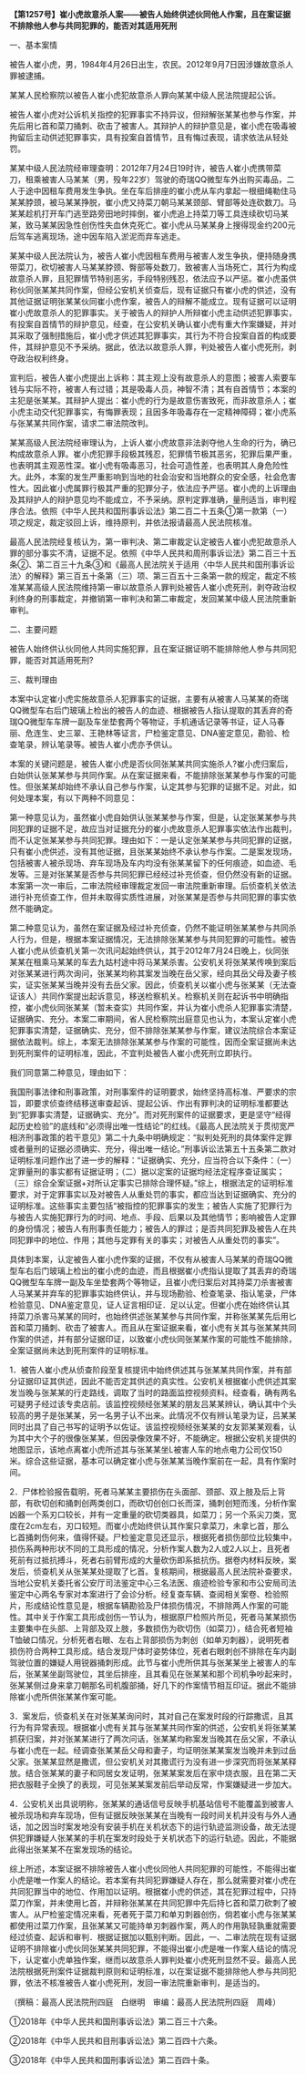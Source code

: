 **【第1257号】崔小虎故意杀人案——被告人始终供述伙同他人作案，且在案证据不排除他人参与共同犯罪的，能否对其适用死刑**

一、基本案情

被告人崔小虎，男，1984年4月26日出生，农民。2012年9月7日因涉嫌故意杀人罪被逮捕。

某某人民检察院以被告人崔小虎犯故意杀人罪向某某中级人民法院提起公诉。

被告人崔小虎对公诉机关指控的犯罪事实不持异议，但辩解张某某也参与作案，并先后用匕首和菜刀捅刺、砍击了被害人。其辩护人的辩护意见是，崔小虎在吸毒被拘留后主动供述犯罪事实，具有投案自首情节，且有悔过表现，请求依法从轻处罚。

某某中级人民法院经审理查明：2012年7月24日19时许，被告人崔小虎携带菜刀，租乘被害人马某某（男，殁年22岁）驾驶的奇瑞QQ微型车外出购买毒品，二人于途中因租车费用发生争执。坐在车后排座的崔小虎从车内拿起一根细绳勒住马某某脖颈，被马某某挣脱，崔小虎又持菜刀朝马某某颈部、臂部等处连砍数刀。马某某趁机打开车门逃至路旁田地时摔倒，崔小虎追上持菜刀等工具连续砍切马某某，致马某某因急性创伤性失血休克死亡。崔小虎从马某某身上搜得现金约200元后驾车逃离现场，途中因车陷入淤泥而弃车逃走。

某某中级人民法院认为，被告人崔小虎因租车费用与被害人发生争执，便持随身携带菜刀，砍切被害人马某某脖颈、臀部等处数刀，致被害人当场死亡，其行为构成故意杀人罪，且犯罪情节特别恶劣，手段特别残忍，依法应予以严惩。崔小虎虽供称伙同张某某共同作案，但经公安机关侦查后，现有证据只有崔小虎的供述，没有其他证据证明张某某伙同崔小虎作案，被告人的辩解不能成立。现有证据可以证明崔小虎故意杀人的犯罪事实。关于被告人的辩护人所辩崔小虎主动供述犯罪事实，有投案自首情节的辩护意见，经查，在公安机关确认崔小虎有重大作案嫌疑，并对其采取了强制措施后，崔小虎才供述其犯罪事实，其行为不符合投案自首的构成要件，其辩护意见不予采纳。据此，依法以故意杀人罪，判处被告人崔小虎死刑，剥夺政治权利终身。

宣判后，被告人崔小虎提出上诉称：其主观上没有故意杀人的意图；被害人索要车钱与实际不符，被害人有过错；其是吸毒人员，神智不清；其有自首情节；本案的主犯是张某某。其辩护人提出：崔小虎的行为是故意伤害致死，而非故意杀人；崔小虎主动交代犯罪事实，有悔罪表现；且因多年吸毒存在一定精神障碍；崔小虎系与张某某共同作案，请求二审法院改判。

某某高级人民法院经审理认为，上诉人崔小虎故意非法剥夺他人生命的行为，确已构成故意杀人罪。崔小虎犯罪手段极其残忍，犯罪情节极其恶劣，犯罪后果严重，也表明其主观恶性深。崔小虎有吸毒恶习，社会可造性差，也表明其人身危险性大。此外，本案的发生严重影响到当地的社会治安和当地群众的安全感，社会危害性大。因此崔小虎属罪行极其严重的犯罪分子，依法应予严惩。崔小虎的上诉理由及其辩护人的辩护意见均不能成立，不予采纳。原判定罪准确，量刑适当，审判程序合法。依照《中华人民共和国刑事诉讼法》第二百二十五条①第一款第（一）项之规定，裁定驳回上诉，维持原判，并依法报请最高人民法院核准。

最高人民法院经复核认为，第一审判决、第二审裁定认定被告人崔小虎犯故意杀人罪的部分事实不清，证据不足。依照《中华人民共和周刑事诉讼法》第二百三十五条②、第二百三十九条③和《最高人民法院关于适用〈中华人民共和国刑事诉讼法〉的解释》第三百五十条第（三）项、第三百五十三条第一款的规定，裁定不核准某某高级人民法院维持第一审以故意杀人罪判处被告人崔小虎死刑，剥夺政治权利终身的刑事裁定，并撤销第一审判决和第二审裁定，发回某某中级人民法院重新审判。

二、主要问题

被告人始终供认伙同他人共同实施犯罪，且在案证据证明不能排除他人参与共同犯罪，能否对其适用死刑?

三、裁判理由

本案中认定崔小虎实施故意杀人犯罪事实的证据，主要有从被害人马某某的奇瑞QQ微型车右后门玻璃上检出的被告人的血迹、根据被告人指认提取的其丢弃的奇瑞QQ微型车车牌一副及车坐垫套两个等物证，手机通话记录等书证，证人马春丽、危连生、史三翠、王艳林等证言，尸检鉴定意见、DNA鉴定意见，勘验、检查笔录，辨认笔录等。被告人崔小虎亦予供认。

本案的关键问题是，被告人崔小虎是否伙同张某某共同实施杀人?崔小虎归案后，白始供认张某某参与共同作案。从在案证据来看，不能排除张某某参与作案的可能性。但张某某却始终不承认自己参与作案，认定其参与犯罪的证据不足。对此，如何处理本案，有以下两种不同意见：

第一种意见认为，虽然崔小虎自始供认张某某参与作案，但是，认定张某某参与共同犯罪的证据不足，故应当对证据充分的崔小虎故意杀人犯罪事实依法作出裁判，而不认定张某某参与共同犯罪。理由如下：一是认定张某某参与共同犯罪的证据，只有崔小虎供述，没有其他证据，且张某某始终不承认参与作案。二是案发现场，包括被害人被杀现场、弃车现场及车内均没有张某某留下的任何痕迹，如血迹、毛发等。三是对张某某是否参与共同犯罪已经经过补充侦查，但仍然没有新的证据。本案第一次一审后，二审法院经审理裁定发回一审法院重新审理。后侦查机关依法进行补充侦查工作，但并未取得实质性进展，对张某某是否参与共同犯罪的事实依然不能确定。

第二种意见认为，虽然在案证据及经过补充侦查，仍然不能证明张某某参与共同杀人行为，但是，根据本案证据情况，无法排除张某某参与共同犯罪的可能性。被告人崔小虎从侦查机关第一次讯问起始终供认，其于2012年7月24日晚上，伙同张某某在租乘马某某的车去九姑村途中将马某某杀害。公安机关将张某某传唤到案后对张某某进行两次询问，张某某均称其案发当晚在岳父家，经向其岳父母及妻子核实，证实张某某当晚并没有去岳父家。因此，侦查机关以崔小虎与张某某（无法查证该人）共同作案提出起诉意见，移送检察机关。检察机关则在起诉书中明确指控，崔小虎伙同张某某（暂未查实）共同作案，并认为崔小虎杀人犯罪事实清楚，证据确实、充分。本案二审期间，省人民检察院出庭意见也认为，本案认定崔小虎犯罪事实清楚，证据确实、充分，但不排除张某某参与作案，建议法院综合本案证据依法裁判。综上，本案无法排除张某某参与作案的可能性，因而全案证据尚未达到死刑案件的证明标准，因此，不宜判处被告人崔小虎死刑立即执行。

我们同意第二种意见，理由如下：

我国刑事法律和刑事政策，对刑事案件的证明要求，始终坚持高标准、严要求的宗旨，即要求侦查终结移送审查起诉、提起公诉、作出有罪判决的证明标准都要达到“犯罪事实清楚，证据确实、充分”。而对死刑案件的证据要求，更是坚守“经得起历史检验”的底线和“必须得出唯一性结论”的红线。《最高人民法院关于贯彻宽严相济刑事政策的若干意见》第二十九条中明确规定：“拟判处死刑的具体案件定罪或者量刑的证据必须确实、充分，得出唯一结论。”刑事诉讼法第五十五条第二款对证明标准问题作出了进一步的解释：“证据确实、充分，应当符合以下条件：（一）定罪量刑的事实都有证据证明；（二）据以定案的证据均经法定程序查证属实；（三）综合全案证据+对所认定事实已排除合理怀疑。”综上，根据法定的证明标准要求，对于定罪事实以及对被告人从重处罚的事实，都应当达到证据确实、充分的证明标准。这些事实主要包括“被指控的犯罪事实的发生；被告人实施了犯罪行为与被告人实施犯罪行为的时间、地点、手段、后果以及其他情节；影响被告人定罪的身份情况；被告人有刑事责任能力；被告人的罪过；是否共同犯罪及被告人在共同犯罪中的地位、作用；其他与定罪有关的事实；对被告人从重处罚的事实”。

具体到本案，认定被告人崔小虎作案的证据，不仅有从被害人马某某的奇瑞QQ微型车右后门玻璃上检出的崔小虎的血迹，而且根据崔小虎指认提取了其丢弃的奇瑞QQ微型车车牌一副及车坐垫套两个等物证，且崔小虎归案后对其持菜刀杀害被害人马某某并弃车的犯罪事实始终供认，并与现场勘验、检查笔录、指认笔录，尸体检验意见、DNA鉴定意见，证人证言相印证．足以认定。但崔小虎在始终供认其持菜刀杀害马某某的同时，也始终供述张某某参与共同作案，并称张某某先后用匕首和菜刀捅刺、砍击了被害人。而且从在案证据来看，崔小虎有关其与张某某共同作案的供述，并有部分证据印证，以致崔小虎伙同张某某作案的可能性不能排除，全案证据尚未达到死刑案件的证明标准。

1．被告人崔小虎从侦查阶段至复核提讯中始终供述其与张某某共同作案，并有部分证据印证其供述，因此不能否定其供述的真实性。公安机关根据崔小虎供述其案发当晚与张某某的行走路线，调取了当时的路面监控视频资料。经查看，确有两名可疑男子经过该专卖店前。该监控视频经张某某的朋友吕某某辨认，确认其中个头较高的男子是张某某，另一名男子认不出来。此情况不仅有辨认笔录为证，吕某某同时出具了自己书写的证明予以佐证。该监控视频经张某某的女友郭某某观看，认为其中大个子的很像张某某，但因录像效果不好，不能确定。根据公安机关提供的地图显示，该地点离崔小虎所述其与张某某坐L被害人车的地点电力公司仅150米。综合这些证据，基本可以确定崔小虎与张某某当晚作案前在一起，具有作案时间。

2．尸体检验报告载明，死者马某某主要损伤在头面部、颈部、双上肢及后上背部，有砍切创和捅刺创两类创口，而砍切创创口长而深，捅刺创短而浅，分析作案凶器一个系刃口较长，并有一定重量的砍切类器具，如菜刀；另一个系尖刀类，宽度在2cm左右，刃口较短。而崔小虎始终供认其作案只拿菜刀，未拿匕首，那么匕首捅刺伤何来，值得怀疑。尸检鉴定意见还显示，根据死者损伤部位比较集中，损伤系两种形状不同的工具形成的情况，分析作案人数为2人或2人以上，且死者死前有过抵抗搏斗，死者右前臂形成的大量砍伤即系抵抗伤。据卷内材料反映，案发后，侦查机关从张某某处提取了匕首。复核期间，根据最高人民法院补查要求，当地公安机关委托省公安厅司法鉴定中心三名法医、痕迹检验专家和市公安局司法鉴定中心两名专家对本案进行了会诊分析。经复查车辆、查阅相关案卷、检验照片，形成结论性意见是，根据车辆勘验及尸体损伤情况，不排除两人作案的可能性。其中关于作案工具形成创伤一节认为，根据原尸检照片所见，死者马某某损伤主要集中在头部、上背部及双上肢，多数损伤为砍切伤（如菜刀），结合死者短袖T恤破口情况，分析死者右眼、左右上背部损伤为刺创（如单刃刺器），说明死者损伤符合两种工具形成。结合发现尸体时姿势体位，死者右眼刺创不排除在车内副驾驶位置的嫌疑人用锐器捅刺形成。此节与崔小虎所供其与张某某坐上被害人的车后，张某某坐副驾驶位，其坐后排座，且其看见在张某某和那个司机争吵起来时，张某某侧过身来拿刀朝那名司机腹部捅，好几下的作案情节相互印证。据此不能排除崔小虎所供张某某作案可能。

3．案发后，侦查机关在对张某某询问时，其对自己在案发时段的行踪撒谎，且其行为有异常表现。根据崔小虎有关其与张某某共同作案的供述，公安机关将张某某抓获归案，并对张某某进行了两次问话，张某某均称案发当晚其在岳父家，不承认与崔小虎在一起。经调查张某某岳父母和妻子，均证明张某某案发当晚并未到过岳父家。张某某显然是撒谎，但公安机关对其撒谎行为没有进一步深究而将张某某释放。结合张某某的妻子和同居女发证明，张某某案发后在家中烧衣服，且在第二天把衣服鞋子全换了的表现，可见张某某案发前后举动反常，作案嫌疑进一步加大。

4．公安机关出具说明称，张某某的通话信号反映手机基站信号不能覆盖到被害人被杀现场和弃车现场，但有证据反映张某某在当晚有一段时间关机并没有与外人通话，加之因当时案发地没有安装手机在关机状态下的运行轨迹监测设备，故无法提供犯罪嫌疑人张某某的手机在案发时段处于关机状态下的运行轨迹。因此，不能据此得出张某某不在案发现场的结论。

综上所述，本案证据不排除被告人崔小虎伙同他人共同犯罪的可能性，不能得出崔小虎是唯一作案人的结论。若本案有共同犯罪嫌疑人存在，那么就需要对崔小虎在共同犯罪当中的地位、作用加以证明。根据崔小虎的供述，其在犯罪过程中，只持菜刀作案，并未使用匕首，并辩称张某某在共同犯罪中先后持匕首和菜刀砍刺了被害人。从尸检鉴定情况来看，死者死于菜刀和单刃刺器创伤，倘若崔小虎与张某某都使用过菜刀作案，且张某某又可能持单刃刺器作案，两人的作用孰轻孰重就需要经过侦查、起诉和审判．根据证据加以甄别判断。因此，一、二审法院在现有证据证明不排除崔小虎伙同张某某共同犯罪，不能得出崔小虎是唯一作案人结论的情况下，认定崔小虎单独作案，继而以故意杀人罪判处崔小虎死刑显然不妥。最高人民法院根据死刑案件证据裁判原则和证明标准，以在案证据不能排除他人参与共同犯罪，依法不核准被告人崔小虎死刑，发回一审法院重新审判，是适当的。

（撰稿：最高人民法院刑四庭　白继明　审编：最高人民法院刑四庭　周峰）

①2018年《中华人民共和国刑事诉讼法》第二百三十六条。

②2018年《中华人民共和目刑事诉讼法》第二百四十六条。

③2018年《中华人民共和国刑事诉讼法》第二百四十条。